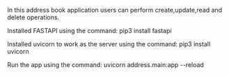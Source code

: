 In this address book application users can perform create,update,read and delete operations.

Installed FASTAPI using the command: pip3 install fastapi

Installed uvicorn to work as the server using the command: pip3 install uvicorn

Run the app using the command: uvicorn address.main:app --reload
